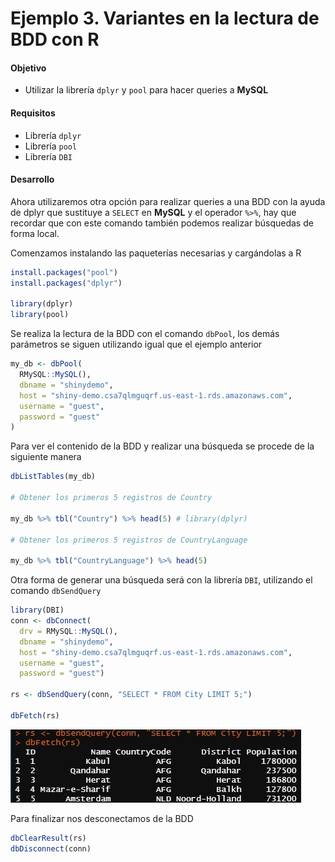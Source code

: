 # Ejemplo 3. Variantes en la lectura de BDD con R

#### Objetivo
- Utilizar la librería `dplyr` y `pool` para hacer queries a **MySQL**

#### Requisitos
- Librería `dplyr`
- Librería `pool`
- Librería `DBI`

#### Desarrollo

Ahora utilizaremos otra opción para realizar queries a una BDD con la ayuda de dplyr que sustituye a `SELECT` en **MySQL**  y el operador `%>%`, hay que recordar que con este comando también podemos realizar búsquedas  de forma local. 

Comenzamos instalando las paqueterías necesarias y cargándolas a R
```R
install.packages("pool")
install.packages("dplyr")

library(dplyr)
library(pool)
```
Se realiza la lectura de la BDD con el comando `dbPool`, los demás parámetros se siguen utilizando igual que el ejemplo anterior  
```R
my_db <- dbPool(
  RMySQL::MySQL(), 
  dbname = "shinydemo",
  host = "shiny-demo.csa7qlmguqrf.us-east-1.rds.amazonaws.com",
  username = "guest",
  password = "guest"
)
```

Para ver el contenido de la BDD y realizar una búsqueda se procede de la siguiente manera
```R
dbListTables(my_db)

# Obtener los primeros 5 registros de Country

my_db %>% tbl("Country") %>% head(5) # library(dplyr)

# Obtener los primeros 5 registros de CountryLanguage

my_db %>% tbl("CountryLanguage") %>% head(5)
```

Otra forma de generar una búsqueda será con la librería `DBI`, utilizando el comando  `dbSendQuery`

```R
library(DBI)
conn <- dbConnect(
  drv = RMySQL::MySQL(),
  dbname = "shinydemo",
  host = "shiny-demo.csa7qlmguqrf.us-east-1.rds.amazonaws.com",
  username = "guest",
  password = "guest")

rs <- dbSendQuery(conn, "SELECT * FROM City LIMIT 5;")

dbFetch(rs)
``` 
![](querie.jpg)

Para finalizar nos desconectamos de la BDD
```R
dbClearResult(rs)
dbDisconnect(conn)
```
